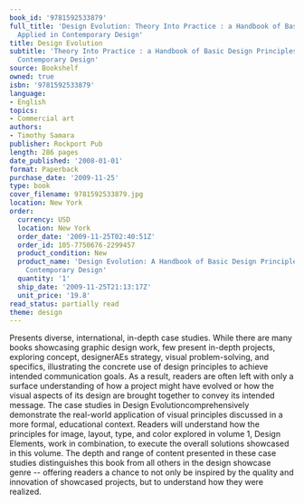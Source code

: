 ```yaml
---
book_id: '9781592533879'
full_title: 'Design Evolution: Theory Into Practice : a Handbook of Basic Design Principles
  Applied in Contemporary Design'
title: Design Evolution
subtitle: 'Theory Into Practice : a Handbook of Basic Design Principles Applied in
  Contemporary Design'
source: Bookshelf
owned: true
isbn: '9781592533879'
language:
- English
topics:
- Commercial art
authors:
- Timothy Samara
publisher: Rockport Pub
length: 286 pages
date_published: '2008-01-01'
format: Paperback
purchase_date: '2009-11-25'
type: book
cover_filename: 9781592533879.jpg
location: New York
order:
  currency: USD
  location: New York
  order_date: '2009-11-25T02:40:51Z'
  order_id: 105-7750676-2299457
  product_condition: New
  product_name: 'Design Evolution: A Handbook of Basic Design Principles Applied in
    Contemporary Design'
  quantity: '1'
  ship_date: '2009-11-25T21:13:17Z'
  unit_price: '19.8'
read_status: partially read
theme: design
---
```

Presents diverse, international, in-depth case studies. While there are many books showcasing graphic design work, few present in-depth projects, exploring concept, designerAEs strategy, visual problem-solving, and specifics, illustrating the concrete use of design principles to achieve intended communication goals. As a result, readers are often left with only a surface understanding of how a project might have evolved or how the visual aspects of its design are brought together to convey its intended message. The case studies in Design Evolutioncomprehensively demonstrate the real-world application of visual principles discussed in a more formal, educational context. Readers will understand how the principles for image, layout, type, and color explored in volume 1, Design Elements, work in combination, to execute the overall solutions showcased in this volume. The depth and range of content presented in these case studies distinguishes this book from all others in the design showcase genre -- offering readers a chance to not only be inspired by the quality and innovation of showcased projects, but to understand how they were realized.

